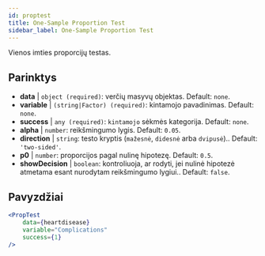 ```yaml
---
id: proptest
title: One-Sample Proportion Test
sidebar_label: One-Sample Proportion Test
---
```


Vienos imties proporcijų testas.

## Parinktys

* __data__ | `object (required)`: verčių masyvų objektas. Default: `none`.
* __variable__ | `(string|Factor) (required)`: kintamojo pavadinimas. Default: `none`.
* __success__ | `any (required)`: `kintamojo` sėkmės kategorija. Default: `none`.
* __alpha__ | `number`: reikšmingumo lygis. Default: `0.05`.
* __direction__ | `string`: testo kryptis (`mažesnė`, `didesnė` arba `dvipusė`).. Default: `'two-sided'`.
* __p0__ | `number`: proporcijos pagal nulinę hipotezę. Default: `0.5`.
* __showDecision__ | `boolean`: kontroliuoja, ar rodyti, jei nulinė hipotezė atmetama esant nurodytam reikšmingumo lygiui.. Default: `false`.


## Pavyzdžiai

```jsx live
<PropTest
    data={heartdisease} 
    variable="Complications"
    success={1}
/>
```

